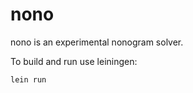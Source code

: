 # nono

nono is an experimental nonogram solver. 

To build and run use leiningen:
```
lein run
```

